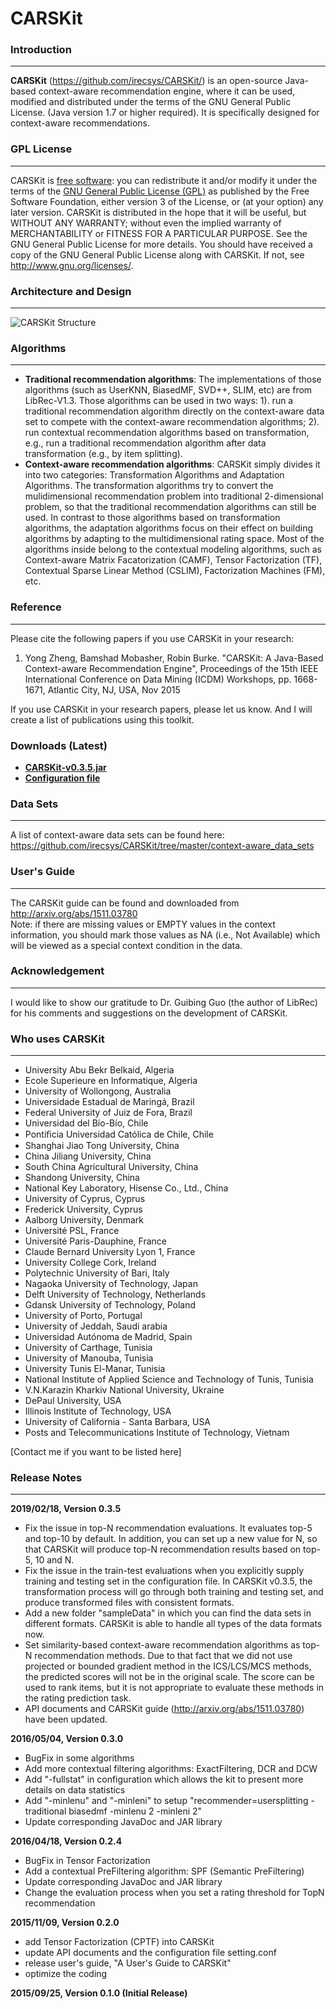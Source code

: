 # CARSKit

### Introduction
-------------------

**CARSKit** (https://github.com/irecsys/CARSKit/) is an open-source Java-based context-aware recommendation engine, where it can be used, modified and distributed under the terms of the GNU General Public License. (Java version 1.7 or higher required). It is specifically designed for context-aware recommendations. 


### GPL License
-------------------

CARSKit is [free software](http://www.gnu.org/philosophy/free-sw.html): you can redistribute it and/or modify it under the terms of the [GNU General Public License (GPL)](http://www.gnu.org/licenses/gpl.html) as published by the Free Software Foundation, either version 3 of the License, or (at your option) any later version. CARSKit is distributed in the hope that it will be useful, but WITHOUT ANY WARRANTY; without even the implied warranty of MERCHANTABILITY or FITNESS FOR A PARTICULAR PURPOSE. See the GNU General Public License for more details. You should have received a copy of the GNU General Public License along with CARSKit. If not, see http://www.gnu.org/licenses/.

### Architecture and Design
----------------------------

![CARSKit Structure](https://raw.githubusercontent.com/irecsys/CARSKit/master/CARSKit_Design.png)

### Algorithms
---------------

* **Traditional recommendation algorithms**: The implementations of those algorithms (such as UserKNN, BiasedMF, SVD++, SLIM, etc) are from LibRec-V1.3. Those algorithms can be used in two ways: 1). run a traditional recommendation algorithm directly on the context-aware data set to compete with the context-aware recommendation algorithms; 2). run contextual recommendation algorithms based on transformation, e.g., run a traditional recommendation algorithm after data transformation (e.g., by item splitting).
* **Context-aware recommendation algorithms**: CARSKit simply divides it into two categories: Transformation Algorithms and Adaptation Algorithms. The transformation algorithms try to convert the mulidimensional recommendation problem into traditional 2-dimensional problem, so that the traditional recommendation algorithms can still be used. In contrast to those algorithms based on transformation algorithms, the adaptation algorithms focus on their effect on building algorithms by adapting to the multidimensional rating space. Most of the algorithms inside belong to the contextual modeling algorithms, such as Context-aware Matrix Facatorization (CAMF), Tensor Factorization (TF), Contextual Sparse Linear Method (CSLIM), Factorization Machines (FM), etc.

### Reference
-------------

Please cite the following papers if you use CARSKit in your research:

1. Yong Zheng, Bamshad Mobasher, Robin Burke. "CARSKit: A Java-Based Context-aware Recommendation Engine", Proceedings of the 15th IEEE International Conference on Data Mining (ICDM) Workshops, pp. 1668-1671, Atlantic City, NJ, USA, Nov 2015

If you use CARSKit in your research papers, please let us know. And I will create a list of publications using this toolkit.

### Downloads (Latest)
* **[CARSKit-v0.3.5.jar](https://github.com/irecsys/CARSKit/raw/master/jar/CARSKit-v0.3.5.jar)**
* **[Configuration file](https://raw.githubusercontent.com/irecsys/CARSKit/master/setting.conf)**

### Data Sets
--------------

A list of context-aware data sets can be found here: https://github.com/irecsys/CARSKit/tree/master/context-aware_data_sets <br/>

### User's Guide
--------------
The CARSKit guide can be found and downloaded from http://arxiv.org/abs/1511.03780<br/>
Note: if there are missing values or EMPTY values in the context information, you should mark those values as NA (i.e., Not Available) which will be viewed as a special context condition in the data.

### Acknowledgement
--------------------

I would like to show our gratitude to Dr. Guibing Guo (the author of LibRec) for his comments and suggestions on the development of CARSKit.

### Who uses CARSKit
--------------------
* University Abu Bekr Belkaid, Algeria
* Ecole Superieure en Informatique, Algeria
* University of Wollongong, Australia
* Universidade Estadual de Maringá, Brazil
* Federal University of Juiz de Fora, Brazil
* Universidad del Bío-Bío, Chile
* Pontiﬁcia Universidad Católica de Chile, Chile
* Shanghai Jiao Tong University, China
* China Jiliang University, China
* South China Agricultural University, China
* Shandong University, China
* National Key Laboratory, Hisense Co., Ltd., China
* University of Cyprus, Cyprus
* Frederick University, Cyprus
* Aalborg University, Denmark
* Université PSL, France
* Université Paris-Dauphine, France
* Claude Bernard University Lyon 1, France
* University College Cork, Ireland
* Polytechnic University of Bari, Italy
* Nagaoka University of Technology, Japan
* Delft University of Technology, Netherlands
* Gdansk University of Technology, Poland
* University of Porto, Portugal
* University of Jeddah, Saudi arabia
* Universidad Autónoma de Madrid, Spain
* University of Carthage, Tunisia
* University of Manouba, Tunisia
* University Tunis El-Manar, Tunisia
* National Institute of Applied Science and Technology of Tunis, Tunisia
* V.N.Karazin Kharkiv National University, Ukraine
* DePaul University, USA
* Illinois Institute of Technology, USA
* University of California - Santa Barbara, USA
* Posts and Telecommunications Institute of Technology, Vietnam

[Contact me if you want to be listed here]


### Release Notes
------------------
**2019/02/18, Version 0.3.5**
* Fix the issue in top-N recommendation evaluations. It evaluates top-5 and top-10 by default. In addition, you can set up a new value for N, so that CARSKit will produce top-N recommendation results based on top-5, 10 and N.
* Fix the issue in the train-test evaluations when you explicitly supply training and testing set in the configuration file. In CARSKit v0.3.5, the transformation process will go through both training and testing set, and produce transformed files with consistent formats.
* Add a new folder "sampleData" in which you can find the data sets in different formats. CARSKit is able to handle all types of the data formats now.
* Set similarity-based context-aware recommendation algorithms as top-N recommendation methods. Due to that fact that we did not use projected or bounded gradient method in the ICS/LCS/MCS methods, the predicted scores will not be in the original scale. The score can be used to rank items, but it is not appropriate to evaluate these methods in the rating prediction task.
* API documents and CARSKit guide (http://arxiv.org/abs/1511.03780) have been updated.

**2016/05/04, Version 0.3.0**
* BugFix in some algorithms
* Add more contextual filtering algorithms: ExactFiltering, DCR and DCW
* Add "-fullstat" in configuration which allows the kit to present more details on data statistics
* Add "-minlenu" and "-minleni" to setup "recommender=usersplitting -traditional biasedmf -minlenu 2 -minleni 2"
* Update corresponding JavaDoc and JAR library

**2016/04/18, Version 0.2.4**
* BugFix in Tensor Factorization
* Add a contextual PreFiltering algorithm: SPF (Semantic PreFiltering)
* Update corresponding JavaDoc and JAR library
* Change the evaluation process when you set a rating threshold for TopN recommendation

**2015/11/09, Version 0.2.0**
* add Tensor Factorization (CPTF) into CARSKit
* update API documents and the configuration file setting.conf
* release user's guide, "A User's Guide to CARSKit"
* optimize the coding

**2015/09/25, Version 0.1.0 (Initial Release)**





